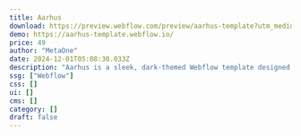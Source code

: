 ```yaml
---
title: Aarhus
download: https://preview.webflow.com/preview/aarhus-template?utm_medium=preview_link&utm_source=designer&utm_content=aarhus-template&preview=eef46a76c3ca765426b8e6588a0a4927&workflow=preview
demo: https://aarhus-template.webflow.io/
price: 49
author: "MetaOne"
date: 2024-12-01T05:08:30.033Z
description: "Aarhus is a sleek, dark-themed Webflow template designed for marketing agencies. Its minimalist style offers a clean, professional look with a landing page and contact page, optimized for speed and mobile responsiveness."
ssg: ["Webflow"]
css: []
ui: []
cms: []
category: []
draft: false
---
```

